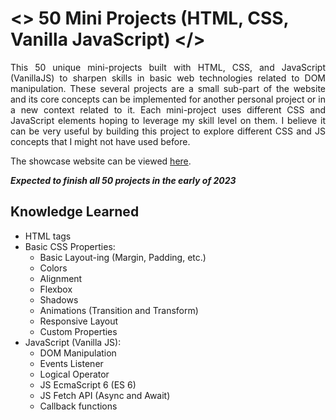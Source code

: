 ﻿# <> 50 Mini Projects (HTML, CSS, Vanilla JavaScript) </>

<div style="text-align: justify">This 50 unique mini-projects built with HTML, CSS, and JavaScript (VanillaJS) to sharpen skills in basic web technologies related to DOM manipulation.
These several projects are a small sub-part of the website and its core concepts can be implemented for another personal project or in a new context related to it. Each mini-project uses different CSS and JavaScript elements hoping to leverage my skill level on them. I believe it can be very useful by building this project to explore different CSS and JS concepts that I might not have used before. </div>

The showcase website can be viewed <a href="https://mekdie.github.io/50projects/" target="_blank">here</a>.

**_Expected to finish all 50 projects in the early of 2023_**

## Knowledge Learned

-   HTML tags
-   Basic CSS Properties:
    -   Basic Layout-ing (Margin, Padding, etc.)
    -   Colors
    -   Alignment
    -   Flexbox
    -   Shadows
    -   Animations (Transition and Transform)
    -   Responsive Layout
    -   Custom Properties
-   JavaScript (Vanilla JS):
    -   DOM Manipulation
    -   Events Listener
    -   Logical Operator
    -   JS EcmaScript 6 (ES 6)
    -   JS Fetch API (Async and Await)
    -   Callback functions
